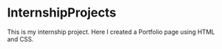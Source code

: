 # InternshipProjects
This is my internship project. Here I created a Portfolio page using HTML and CSS.
